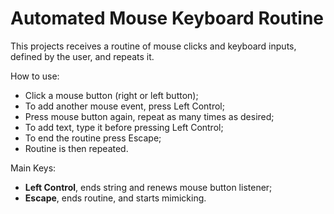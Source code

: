 # Automated Mouse Keyboard Routine


This projects receives a routine of mouse clicks and keyboard inputs, defined by the user, and repeats it. 


How to use:
* Click a mouse button (right or left button);
* To add another mouse event, press Left Control;
* Press mouse button again, repeat as many times as desired;
* To add text, type it before pressing Left Control;
* To end the routine press Escape;
* Routine is then repeated.


Main Keys:
* __Left Control__, ends string and renews mouse button listener;
* __Escape__, ends routine, and starts mimicking.
